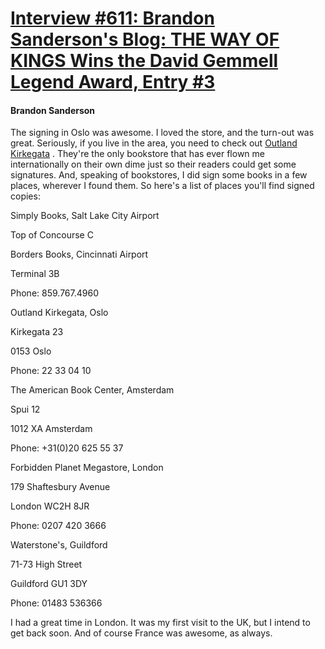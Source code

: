 # [Interview #611: Brandon Sanderson's Blog: THE WAY OF KINGS Wins the David Gemmell Legend Award, Entry #3](https://www.theoryland.com/intvmain.php?i=611#3)

#### Brandon Sanderson

The signing in Oslo was awesome. I loved the store, and the turn-out was great. Seriously, if you live in the area, you need to check out
[Outland Kirkegata](http://www.outland.no/section.cfm?path=1)
. They're the only bookstore that has ever flown me internationally on their own dime just so their readers could get some signatures. And, speaking of bookstores, I did sign some books in a few places, wherever I found them. So here's a list of places you'll find signed copies:

Simply Books, Salt Lake City Airport
  
Top of Concourse C

Borders Books, Cincinnati Airport
  
Terminal 3B
  
Phone: 859.767.4960

Outland Kirkegata, Oslo
  
Kirkegata 23
  
0153 Oslo
  
Phone: 22 33 04 10

The American Book Center, Amsterdam
  
Spui 12
  
1012 XA Amsterdam
  
Phone: +31(0)20 625 55 37

Forbidden Planet Megastore, London
  
179 Shaftesbury Avenue
  
London WC2H 8JR
  
Phone: 0207 420 3666

Waterstone's, Guildford
  
71-73 High Street
  
Guildford GU1 3DY
  
Phone: 01483 536366

I had a great time in London. It was my first visit to the UK, but I intend to get back soon. And of course France was awesome, as always.

